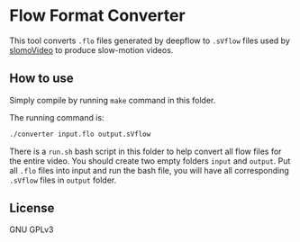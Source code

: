 # Flow Format Converter

This tool converts `.flo` files generated by deepflow to `.sVflow` files used by [slomoVideo](https://github.com/slowmoVideo/slowmoVideo) to produce slow-motion videos.

## How to use

Simply compile by running `make` command in this folder.

The running command is:

```bash
./converter input.flo output.sVflow
```

There is a `run.sh` bash script in this folder to help convert all flow files for the entire video. You should create two empty folders `input` and `output`. Put all `.flo` files into input and run the bash file, you will have all corresponding `.sVflow` files in `output` folder.

## License

GNU GPLv3
